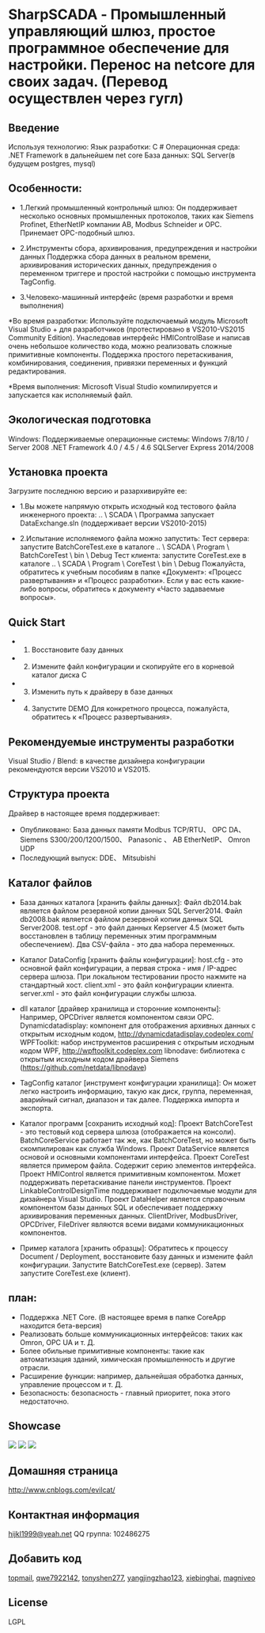 SharpSCADA - Промышленный управляющий шлюз, простое программное обеспечение для настройки. Перенос на netcore для своих задач. (Перевод осуществлен через гугл)
===================
Введение
-------------
Используя технологию:
Язык разработки: C #
Операционная среда: .NET Framework в дальнейшем net core
База данных: SQL Server(в будущем postgres, mysql)

Особенности:
-------------

* 1.Легкий промышленный контрольный шлюз:
Он поддерживает несколько основных промышленных протоколов, таких как Siemens Profinet, EtherNetIP компании AB, Modbus Schneider и OPC. Принемает OPC-подобный шлюз.

* 2.Инструменты сбора, архивирования, предупреждения и настройки данных
Поддержка сбора данных в реальном времени, архивирования исторических данных, предупреждения о переменном триггере и простой настройки с помощью инструмента TagConfig.

* 3.Человеко-машинный интерфейс (время разработки и время выполнения)

*Во время разработки:
Используйте подключаемый модуль Microsoft Visual Studio + для разработчиков (протестировано в VS2010-VS2015 Community Edition).
Унаследовав интерфейс HMIControlBase и написав очень небольшое количество кода, можно реализовать сложные примитивные компоненты.
Поддержка простого перетаскивания, комбинирования, соединения, привязки переменных и функций редактирования.

*Время выполнения: Microsoft Visual Studio компилируется и запускается как исполняемый файл.


Экологическая подготовка
-------------
Windows: Поддерживаемые операционные системы: Windows 7/8/10 / Server 2008
.NET Framework 4.0 / 4.5 / 4.6
SQLServer Express 2014/2008

Установка проекта
-------------

Загрузите последнюю версию и разархивируйте ее:

* 1.Вы можете напрямую открыть исходный код тестового файла инженерного проекта:
.. \ SCADA \ Программа запускает DataExchange.sln (поддерживает версии VS2010-2015)

* 2.Испытание исполняемого файла можно запустить:
Тест сервера: запустите BatchCoreTest.exe в каталоге .. \ SCADA \ Program \ BatchCoreTest \ bin \ Debug
Тест клиента: запустите CoreTest.exe в каталоге .. \ SCADA \ Program \ CoreTest \ bin \ Debug
Пожалуйста, обратитесь к учебным пособиям в папке «Документ»: «Процесс развертывания» и «Процесс разработки». Если у вас есть какие-либо вопросы, обратитесь к документу «Часто задаваемые вопросы».

Quick Start
-------------
* 1. Восстановите базу данных
* 2. Измените файл конфигурации и скопируйте его в корневой каталог диска C
* 3. Изменить путь к драйверу в базе данных
* 4. Запустите DEMO
Для конкретного процесса, пожалуйста, обратитесь к «Процесс развертывания».

Рекомендуемые инструменты разработки
-------------
Visual Studio / Blend: в качестве дизайнера конфигурации рекомендуются версии VS2010 и VS2015.

Структура проекта
-------------
Драйвер в настоящее время поддерживает:

* Опубликовано:
База данных памяти
Modbus TCP/RTU、
OPC DA、
Siemens S300/200/1200/1500、
Panasonic 、
AB EtherNetIP、
Omron UDP
* Последующий выпуск:
DDE、
Mitsubishi 

Каталог файлов
-------------
* База данных каталога [хранить файлы данных]:
Файл db2014.bak является файлом резервной копии данных SQL Server2014.
Файл db2008.bak является файлом резервной копии данных SQL Server2008.
test.opf - это файл данных Kepserver 4.5 (может быть восстановлен в таблицу переменных этим программным обеспечением).
Два CSV-файла - это два набора переменных.

* Каталог DataConfig [хранить файлы конфигурации]:
host.cfg - это основной файл конфигурации, а первая строка - имя / IP-адрес сервера шлюза. При локальном тестировании просто нажмите на стандартный хост.
client.xml - это файл конфигурации клиента.
server.xml - это файл конфигурации службы шлюза.

* dll каталог [драйвер хранилища и сторонние компоненты]:
Например, OPCDriver является компонентом связи OPC.
Dynamicdatadisplay: компонент для отображения архивных данных с открытым исходным кодом, http://dynamicdatadisplay.codeplex.com/
WPFToolkit: набор инструментов расширения с открытым исходным кодом WPF, http://wpftoolkit.codeplex.com
libnodave: библиотека с открытым исходным кодом драйвера Siemens (https://github.com/netdata/libnodave)

* TagConfig каталог [инструмент конфигурации хранилища]:
Он может легко настроить информацию, такую ​​как диск, группа, переменная, аварийный сигнал, диапазон и так далее. Поддержка импорта и экспорта.

* Каталог программ [сохранить исходный код]:
Проект BatchCoreTest - это тестовый код сервера шлюза (отображается на консоли).
BatchCoreService работает так же, как BatchCoreTest, но может быть скомпилирован как служба Windows.
Проект DataService является основой и основными компонентами интерфейса.
Проект CoreTest является примером файла. Содержит серию элементов интерфейса.
Проект HMIControl является примитивным компонентом. Может поддерживать перетаскивание панели инструментов.
Проект LinkableControlDesignTime поддерживает подключаемые модули для дизайнера Visual Studio.
Проект DataHelper является справочным компонентом базы данных SQL и обеспечивает поддержку архивирования переменных данных.
ClientDriver, ModbusDriver, OPCDriver, FileDriver являются всеми видами коммуникационных компонентов.

* Пример каталога [хранить образцы]:
Обратитесь к процессу Document / Deployment, восстановите базу данных и измените файл конфигурации.
Запустите BatchCoreTest.exe (сервер).
Затем запустите CoreTest.exe (клиент).

план:
-------------
* Поддержка .NET Core. (В настоящее время в папке CoreApp находится бета-версия)
* Реализовать больше коммуникационных интерфейсов: таких как Omron, OPC UA и т. Д.
* Более обильные примитивные компоненты: такие как автоматизация зданий, химическая промышленность и другие отрасли.
* Расширение функции: например, дальнейшая обработка данных, управление процессом и т. Д.
* Безопасность: безопасность - главный приоритет, пока этого недостаточно.

Showcase
-------------
![](https://github.com/GavinYellow/SharpSCADA/raw/master/Showcase/guage.png)
![](https://github.com/GavinYellow/SharpSCADA/raw/master/Showcase/Receiving1.png)
![](https://github.com/GavinYellow/SharpSCADA/raw/master/Showcase/scada1.png)

Домашняя страница
-------------
http://www.cnblogs.com/evilcat/

Контактная информация
-------------
hijkl1999@yeah.net
QQ группа: 102486275

Добавить код
-------------
[topmail](https://github.com/topmail),  [qwe7922142](https://github.com/qwe7922142),  [tonyshen277](https://github.com/tonyshen277),  [yangjingzhao123](https://github.com/yangjingzhao123), [xiebinghai](https://github.com/xiebinghai), [magniveo](https://github.com/magniveo)

License
-------------
LGPL 
